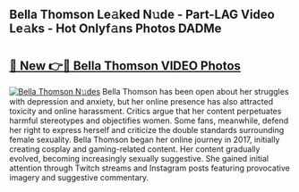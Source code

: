 ## Bella Thomson Le𝚊ked N𝚞de - Part-LAG Video Le𝚊ks - Hot Onlyf𝚊ns Photos DADMe

# <h2><a href="http://ab56325.deff.icu/?id=Bella+Thomson">🔗 New 👉🔴 Bella Thomson VIDEO Photos</a></h2>

[![Bella Thomson N𝚞des](https://i.imgur.com/rIISA9y.gif)](http://ab56325.deff.icu/?id=Bella+Thomson)
Bella Thomson has been open about her struggles with depression and anxiety, but her online presence has also attracted toxicity and online harassment. Critics argue that her content perpetuates harmful stereotypes and objectifies women. Some fans, meanwhile, defend her right to express herself and criticize the double standards surrounding female sexuality. Bella Thomson began her online journey in 2017, initially creating cosplay and gaming-related content. Her content gradually evolved, becoming increasingly sexually suggestive. She gained initial attention through Twitch streams and Instagram posts featuring provocative imagery and suggestive commentary.
